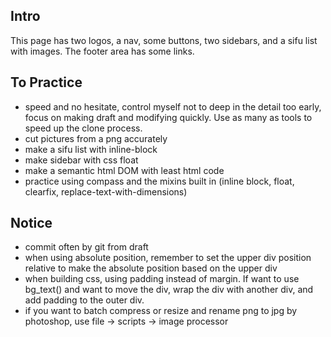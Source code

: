 ## Intro
This page has two logos, a nav, some buttons, two sidebars, and a sifu list with images. The footer area has some links.

## To Practice
- speed and no hesitate, control myself not to deep in the detail too early, focus on making draft and modifying quickly. Use as many as tools to speed up the clone process.
- cut pictures from a png accurately
- make a sifu list with inline-block
- make sidebar with css float
- make a semantic html DOM with least html code
- practice using compass and the mixins built in (inline block, float, clearfix, replace-text-with-dimensions)

## Notice
- commit often by git from draft
- when using absolute position, remember to set the upper div position relative to make the absolute position based on the upper div
- when building css, using padding instead of margin. If want to use bg_text() and want to move the div, wrap the div with another div, and add padding to the outer div.
- if you want to batch compress or resize and rename png to jpg by photoshop, use file -> scripts -> image processor